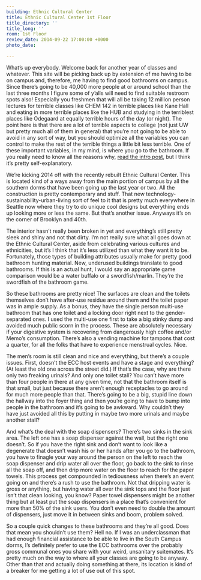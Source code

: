```yaml
---
building: Ethnic Cultural Center
title: Ethnic Cultural Center 1st Floor
title_directory: ''
title_long: ''
room: 1st Floor
review_date: 2014-09-22 17:00:00 +0000
photo_date: 

---
```

What’s up everybody. Welcome back for another year of classes and whatever. This site will be picking back up by extension of me having to be on campus and, therefore, me having to find good bathrooms on campus. Since there’s going to be 40,000 more people at or around school than the last three months I figure some of y’alls will need to find suitable restroom spots also! Especially you freshmen that will all be taking 12 million person lectures for terrible classes like CHEM 142 in terrible places like Kane Hall and eating in more terrible places like the HUB and studying in the terriblest places like Odegaard at equally terrible hours of the day (or night). The point here is that there are a lot of terrible aspects to college (not just UW but pretty much all of them in general) that you’re not going to be able to avoid in any sort of way, but you should optimize all the variables you can control to make the rest of the terrible things a little bit less terrible. One of these important variables, in my mind, is where you go to the bathroom. If you really need to know all the reasons why, [read the intro post](https://uwbathrooms.wordpress.com/2012/04/26/sup-uw/ "Sup UW"), but I think it’s pretty self-explanatory.

We’re kicking 2014 off with the recently rebuilt Ethnic Cultural Center. This is located kind of a ways away from the main portion of campus by all the southern dorms that have been going up the last year or two. All the construction is pretty contemporary and stuff. That new technology-sustainability-urban-living sort of feel to it that is pretty much everywhere in Seattle now where they try to do unique cool designs but everything ends up looking more or less the same. But that’s another issue. Anyways it’s on the corner of Brooklyn and 40th.

The interior hasn’t really been broken in yet and everything’s still pretty sleek and shiny and not that dirty. I’m not really sure what all goes down at the Ethnic Cultural Center, aside from celebrating various cultures and ethnicities, but it’s I think that it’s less utilized than what they want it to be. Fortunately, those types of building attributes usually make for pretty good bathroom hunting material. New, underused buildings translate to good bathrooms. If this is an actual hunt, I would say an appropriate game comparison would be a water buffalo or a swordfish/marlin. They’re the swordfish of the bathroom game.

So these bathrooms are pretty nice! The surfaces are clean and the toilets themselves don’t have after-use residue around them and the toilet paper was in ample supply. As a bonus, they have the single person multi-use bathroom that has one toilet and a locking door right next to the gender-separated ones. I used the multi-use one first to take a big stinky dump and avoided much public scorn in the process. These are absolutely necessary if your digestive system is recovering from dangerously high coffee and/or Memo’s consumption. There’s also a vending machine for tampons that cost a quarter, for all the folks that have to experience menstrual cycles. Nice.

The men’s room is still clean and nice and everything, but there’s a couple issues. First, doesn’t the ECC host events and have a stage and everything? (At least the old one across the street did.) If that’s the case, why are there only two freaking urinals? And only one toilet stall? You can’t have more than four people in there at any given time, not that the bathroom itself is that small, but just because there aren’t enough receptacles to go around for much more people than that. There’s going to be a big, stupid line down the hallway into the foyer thing and then you’re going to have to bump into people in the bathroom and it’s going to be awkward. Why couldn’t they have just avoided all this by putting in maybe two more urinals and maybe another stall?

And what’s the deal with the soap dispensers? There’s two sinks in the sink area. The left one has a soap dispenser against the wall, but the right one doesn’t. So if you have the right sink and don’t want to look like a degenerate that doesn’t wash his or her hands after you go to the bathroom, you have to finagle your way around the person on the left to reach the soap dispenser and drip water all over the floor, go back to the sink to rinse all the soap off, and then drip more water on the floor to reach for the paper towels. This process get compounded in tediousness when there’s an event going on and there’s a rush to use the bathroom. Not that dripping water is gross or anything, but having water all over the sink tops and the floor just isn’t that clean looking, you know? Paper towel dispensers might be another thing but at least put the soap dispensers in a place that’s convenient for more than 50% of the sink users. You don’t even need to double the amount of dispensers, just move it in between sinks and boom, problem solved.

So a couple quick changes to these bathrooms and they’re all good. Does that mean you shouldn’t use them? Hell no. If I was an underclassman that had enough financial assistance to be able to live in the South Campus dorms, I’s definitely prefer to use the ECC bathrooms over the probably gross communal ones you share with your weird, unsanitary suitemates. It’s pretty much on the way to where all your classes are going to be anyway. Other than that and actually doing something at there, its location is kind of a breaker for me getting a lot of use out of this spot.